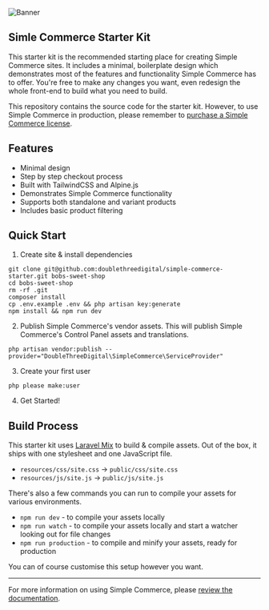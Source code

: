 <!-- statamic:hide -->

![Banner](https://raw.githubusercontent.com/doublethreedigital/sc-starter-kit/master/banner.png)

## Simle Commerce Starter Kit

<!-- /statamic:hide -->

<!-- /statamic:hide -->

This starter kit is the recommended starting place for creating Simple Commerce sites. It includes a minimal, boilerplate design which demonstrates most of the features and functionality Simple Commerce has to offer. You're free to make any changes you want, even redesign the whole front-end to build what you need to build.

This repository contains the source code for the starter kit. However, to use Simple Commerce in production, please remember to [purchase a Simple Commerce license](https://statamic.com/simple-commerce).

## Features

* Minimal design
* Step by step checkout process
* Built with TailwindCSS and Alpine.js
* Demonstrates Simple Commerce functionality
* Supports both standalone and variant products
* Includes basic product filtering

## Quick Start

1. Create site & install dependencies

```
git clone git@github.com:doublethreedigital/simple-commerce-starter.git bobs-sweet-shop
cd bobs-sweet-shop
rm -rf .git
composer install
cp .env.example .env && php artisan key:generate
npm install && npm run dev
```

2. Publish Simple Commerce's vendor assets. This will publish Simple Commerce's Control Panel assets and translations.

```
php artisan vendor:publish --provider="DoubleThreeDigital\SimpleCommerce\ServiceProvider"
```

3. Create your first user

```
php please make:user
```

4. Get Started!

## Build Process

This starter kit uses [Laravel Mix](https://laravel.com/docs/master/mix) to build & compile assets. Out of the box, it ships with one stylesheet and one JavaScript file.

* `resources/css/site.css` -> `public/css/site.css`
* `resources/js/site.js` -> `public/js/site.js`

There's also a few commands you can run to compile your assets for various environments.

* `npm run dev` - to compile your assets locally
* `npm run watch` - to compile your assets locally and start a watcher looking out for file changes
* `npm run production` - to compile and minify your assets, ready for production

You can of course customise this setup however you want.

---

For more information on using Simple Commerce, please [review the documentation](https://sc-docs.doublethree.digital).
